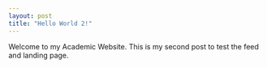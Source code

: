 ```yaml
---
layout: post
title: "Hello World 2!"
---
```


Welcome to my Academic Website. This is my second post to test the feed and landing page.
